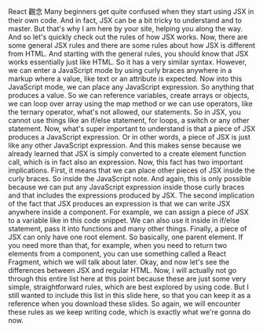 React 觀念
Many beginners get quite confused
when they start using JSX in their own code.
And in fact, JSX can be a bit tricky to understand
and to master.
But that's why I am here by your site,
helping you along the way.
And so let's quickly check out the rules of how JSX works.
Now, there are some general JSX rules
and there are some rules
about how JSX is different from HTML.
And starting with the general rules,
you should know that JSX works essentially just like HTML.
So it has a very similar syntax.
However, we can enter a JavaScript mode
by using curly braces anywhere in a markup
where a value, like text or an attribute is expected.
Now into this JavaScript mode,
we can place any JavaScript expression.
So anything that produces a value.
So we can reference variables, create arrays or objects,
we can loop over array using the map method
or we can use operators,
like the ternary operator,
what's not allowed, our statements.
So in JSX, you cannot use things like an if/else statement,
for loops, a switch or any other statement.
Now, what's super important to understand
is that a piece of JSX produces a JavaScript expression.
Or in other words,
a piece of JSX is just like any other JavaScript expression.
And this makes sense because we already learned
that JSX is simply converted
to a create element function call,
which is in fact also an expression.
Now, this fact has two important implications.
First, it means that we can place other pieces
of JSX inside the curly braces.
So inside the JavaScript note.
And again, this is only possible
because we can put any JavaScript expression
inside those curly braces
and that includes the expressions produced by JSX.
The second implication of the fact
that JSX produces an expression
is that we can write JSX anywhere inside a component.
For example, we can assign a piece of JSX
to a variable like in this code snippet.
We can also use it inside in if/else statement,
pass it into functions and many other things.
Finally, a piece of JSX can only have one root element.
So basically, one parent element.
If you need more than that, for example,
when you need to return two elements from a component,
you can use something called a React Fragment,
which we will talk about later.
Okay, and now let's see the differences
between JSX and regular HTML.
Now, I will actually not go through this entire list here
at this point because these are just some very simple,
straightforward rules,
which are best explored by using code.
But I still wanted to include this list
in this slide here, so that you can keep it
as a reference when you download these slides.
So again, we will encounter these rules
as we keep writing code,
which is exactly what we're gonna do now.